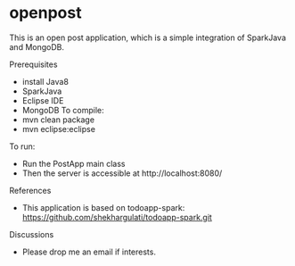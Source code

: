 # openpost

This is an open post application, which is a simple integration of SparkJava and MongoDB.

Prerequisites
- install Java8
- SparkJava
- Eclipse IDE
- MongoDB
To compile:
- mvn clean package
- mvn eclipse:eclipse

To run:
- Run the PostApp main class
- Then the server is accessible at http://localhost:8080/


References
- This application is based on todoapp-spark: https://github.com/shekhargulati/todoapp-spark.git

Discussions
- Please drop me an email if interests.


